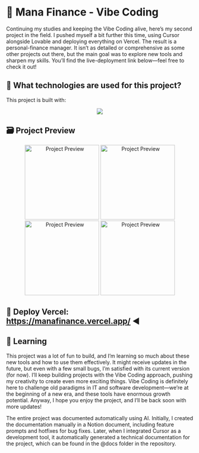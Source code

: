 # 🍎 Mana Finance - Vibe Coding
Continuing my studies and keeping the Vibe Coding alive, here’s my second project in the field. I pushed myself a bit further this time, using Cursor alongside Lovable and deploying everything on Vercel. The result is a personal-finance manager. It isn’t as detailed or comprehensive as some other projects out there, but the main goal was to explore new tools and sharpen my skills. You’ll find the live-deployment link below—feel free to check it out!

## 🚀 What technologies are used for this project?

This project is built with:
<div align="center">
  <a href="https://skillicons.dev">
    <img src="https://skillicons.dev/icons?i=vite,typescript,react,tailwindcss,vercel,github " />
  </a>
</div>

## 🗃️ Project Preview
<p align="center">
  <img src="https://github.com/user-attachments/assets/3b90afb9-09fb-4c0c-87b1-55f1ceddd291" alt="Project Preview" height="200"/>
  <img src="https://github.com/user-attachments/assets/9812df7b-b800-404f-a607-4c5b73448d76" alt="Project Preview" height="200"/>
  <img src="https://github.com/user-attachments/assets/94fe743c-b054-474f-97c5-c6c6a6854149" alt="Project Preview" height="200"/>
  <img src="https://github.com/user-attachments/assets/5f4e1664-cab9-4e07-a7ab-9be730327488" alt="Project Preview" height="200"/>
</p>

## 🚀 Deploy Vercel: https://manafinance.vercel.app/ ◀️
  

## 📑 Learning
This project was a lot of fun to build, and I’m learning so much about these new tools and how to use them effectively. It might receive updates in the future, but even with a few small bugs, I’m satisfied with its current version (for now). I’ll keep building projects with the Vibe Coding approach, pushing my creativity to create even more exciting things. Vibe Coding is definitely here to challenge old paradigms in IT and software development—we’re at the beginning of a new era, and these tools have enormous growth potential. Anyway, I hope you enjoy the project, and I’ll be back soon with more updates!

The entire project was documented automatically using AI. Initially, I created the documentation manually in a Notion document, including feature prompts and hotfixes for bug fixes. Later, when I integrated Cursor as a development tool, it automatically generated a technical documentation for the project, which can be found in the @docs folder in the repository.









